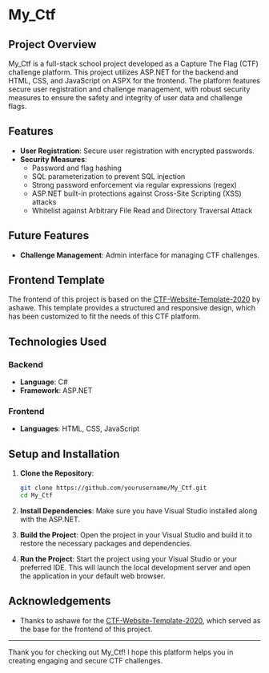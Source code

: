 # My_Ctf

## Project Overview

My_Ctf is a full-stack school project developed as a Capture The Flag (CTF) challenge platform. This project utilizes ASP.NET for the backend and HTML, CSS, and JavaScript on ASPX for the frontend. The platform features secure user registration and challenge management, with robust security measures to ensure the safety and integrity of user data and challenge flags.

## Features

- **User Registration**: Secure user registration with encrypted passwords.
- **Security Measures**:
  - Password and flag hashing
  - SQL parameterization to prevent SQL injection
  - Strong password enforcement via regular expressions (regex)
  - ASP.NET built-in protections against Cross-Site Scripting (XSS) attacks
  - Whitelist against Arbitrary File Read and Directory Traversal Attack

## Future Features
- **Challenge Management**: Admin interface for managing CTF challenges.

## Frontend Template

The frontend of this project is based on the [CTF-Website-Template-2020](https://github.com/ashawe/CTF-Website-Template-2020) by ashawe. This template provides a structured and responsive design, which has been customized to fit the needs of this CTF platform.

## Technologies Used

### Backend
- **Language**: C#
- **Framework**: ASP.NET

### Frontend
- **Languages**: HTML, CSS, JavaScript

## Setup and Installation

1. **Clone the Repository**:
   ```bash
   git clone https://github.com/yourusername/My_Ctf.git
   cd My_Ctf
   ```

2. **Install Dependencies**:
   Make sure you have Visual Studio installed along with the ASP.NET.
   
3. **Build the Project**:
   Open the project in your Visual Studio and build it to restore the necessary packages and dependencies.

4. **Run the Project**:
   Start the project using your Visual Studio or your preferred IDE. This will launch the local development server and open the application in your default web browser.


## Acknowledgements

- Thanks to ashawe for the [CTF-Website-Template-2020](https://github.com/ashawe/CTF-Website-Template-2020), which served as the base for the frontend of this project.

---

Thank you for checking out My_Ctf! I hope this platform helps you in creating engaging and secure CTF challenges.
